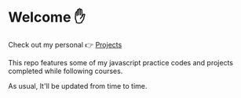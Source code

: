 # Welcome ✋

Check out my personal :point_right:   [Projects](https://github.com/simeon4real/projects)

This repo features some of my javascript practice codes and projects completed while following courses.

As usual, It'll be updated from time to time. 





